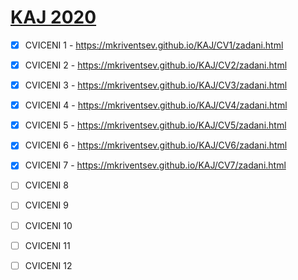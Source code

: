 # [KAJ 2020](https://mkriventsev.github.io/KAJ/)

- [x] CVICENI 1 - <https://mkriventsev.github.io/KAJ/CV1/zadani.html>

- [x] CVICENI 2 - <https://mkriventsev.github.io/KAJ/CV2/zadani.html>

- [x] CVICENI 3 - <https://mkriventsev.github.io/KAJ/CV3/zadani.html>

- [x] CVICENI 4 - <https://mkriventsev.github.io/KAJ/CV4/zadani.html>

- [x] CVICENI 5 - <https://mkriventsev.github.io/KAJ/CV5/zadani.html>

- [x] CVICENI 6 - <https://mkriventsev.github.io/KAJ/CV6/zadani.html>

- [x] CVICENI 7 - <https://mkriventsev.github.io/KAJ/CV7/zadani.html>

- [ ] CVICENI 8

- [ ] CVICENI 9

- [ ] CVICENI 10

- [ ] CVICENI 11

- [ ] CVICENI 12
